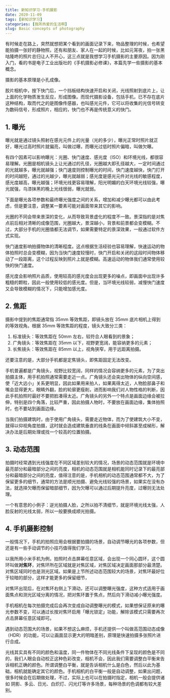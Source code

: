```yaml
---
title: 新知识学习-手机摄影
date: 2020-11-09
tags: [新知识学习]
categories: [我所热爱的生活啊]
slug: Basic concepts of photography
---
```


有时候走在路上，突然就想把某个看到的画面记录下来，物品整理的时候，也希望能拍摄一张好的静物照，还有和朋友、家人在一起的时候，比如元宵夜，拍一张黑咕隆咚的照片总归让人不开心，这三点就是我想学习手机摄影的主要原因。因为刚入门，看的书是电子工业出版社的《手机摄影必修课》，本篇先学一些摄影的基本概念。

<!--more-->

摄影的基本原理是小孔成像。

胶片相机中，按下快门后，一个挡板结构快速开启和关闭，光线照射到底片上，让上面的化学物质发生反应，形成图像。而现代摄影设备，包括手机，已不存在底片这种结构，取而代之的是图像传感器，也叫感光元件，它可以将收集的光信号转变为数码信号，形成照片，相应的，快门也不再是传统意义的快门。

## 1. 曝光

曝光就是通过镜头照射在感光元件上的光量（光的多少），曝光正常时照片就正好，曝光过高时照片就偏亮，叫做过曝，而曝光过低时照片偏暗，叫做欠曝。

有四个因素可以影响曝光：光圈、快门速度、感光度（ISO）和环境光线，都很容易理解。光圈是相机镜头上让光通过的孔径，光圈越大即孔径越大，一定时间通过的光就越多，曝光就越强；快门速度则控制曝光的时间，快门速度越快，快门打开的时间越短，通过的光越少，曝光就越弱；感光度是感光元件对光线的敏感程度，感光度越高，曝光越强；环境光线更容易理解，阳光明媚的白天环境光线较强，曝光就强，乌漆抹黑的晚上光线很弱，曝光就弱。

下面是曝光各项参数和最终曝光强度之间的关系，增加和减少曝光都可以由此考虑，但是要注意，调整某一要素可能对画面带来其它的影响。

光圈的不同会带来景深的变化，从而导致背景虚化的程度不一致。景深指的是对焦点前后相对清晰的成像范围，光圈越大，景深越小，背景和前景都会变模糊。不过，大部分手机的光圈值都无法调节，如果需要特定的景深效果，一般通过软件方式实现。

快门速度影响拍摄物体的清晰程度。这点根据生活经验也容易理解，快速运动的物体拍照时总会变模糊，因为当快门速度较慢时，快门开启和关闭的这段时间物体移动了一段距离，这个过程反映到照片上就是模糊。高速运动的物体我们通常使用较快的快门速度。

感光度会影响照片品质，使用较高的感光度会出现更多的噪点，即画面中出现许多粗糙的颗粒，因此一般使用较低的感光度。但是，当环境光线较弱，减慢快门速度又会导致模糊的情况下，只能增加感光度。

## 2. 焦距

摄影中提到的焦距通常指 35mm 等效焦距，即镜头放在 35mm 底片相机上得到的等效视角。根据 35mm 等效焦距的程度，镜头大致分三类：

1. 标准镜头：等效焦距在 50mm 左右，较符合人眼看到的景象；
2. 广角镜头：等效焦距在 35mm 以下，视野更宽阔，能容纳更多的元素；
3. 长焦镜头：等效焦距在 85mm 以上，视角狭窄，用于远距离拍摄。

还要注意的是，大部分手机都是定焦镜头，即焦距固定无法改变。

手机普遍都是广角镜头，视野比较宽阔，同样的情况会容纳更多的元素，为了突出拍摄主体，用手机拍照通常需要走近一点。广角镜头还会突出物体的纵向空间感，使「近大远小」关系更明显，因此如果用来拍人，如果离得太近，人物脸部鼻子和嘴会显得更大，眼睛外翻，脸的轮廓更瘦削，进而影响我们对人物性格的判断，因此手机拍照时最好不要把脸凑得太近。广角镜头的另外一个特点是画面边缘会被拉伸，特别是四个角落，比较严重，因此拍摄人物时，不要放在画面边缘，集体拍照时，也不要站到画面边缘。

当我们拍摄建筑时，由于使用广角镜头，需要走近物体，而为了使建筑大小不变，就得以仰视角度拍摄，这时就会造成建筑垂直的线条在画面中倾斜甚至成梯形，解决办法是后期处理或找一个较高的位置拍摄。

## 3. 动态范围

拍摄时经常遇到光线强度在不同区域差别较大的情况，场景的动态范围就是环境中最亮部分和最暗部分之间的亮度，相机的动态范围就是相机能同时记录下的最亮部分和最暗部分之间的亮度，值得注意的是，手机相机的动态范围通常都不大，为了保留更多的细节，通常的方法是顺光拍摄、避免光线较强的场景，如果实在没有办法，就选择欠曝而保留暗部细节，因为欠曝可以通过后期提升亮度，过曝则无法处理。

一个有意思的小例子：逆光拍摄人脸，之所以拍不清细节，就是环境光线太强，人脸反射的光线太弱，所以一般要换成顺光拍摄。

## 4. 手机摄影控制

一般情况下，手机的拍照应用会根据要拍摄的场景，自动调节曝光的各项参数，但还是有一些手动调节的小技巧值得我们学习。

以我所用小米手机为例，拍照时点击屏幕任意区域，会出现一个同心圆环，这个圆环叫做**对焦环**，对焦环所在区域就是对焦区域，对焦区域决定画面那部分最清楚。对焦区域同时也是测光区域。如果是上节所述动态范围较大的场景，对焦环最好位于较暗的部分，这样才能更多的保留细节，

对焦环出现后，在对焦环右侧上下滑动，还可以调整曝光强度，这种方式适用于画面焦点和测光区域分离的情况，把对焦环置于焦点，然后向下滑动减小曝光强度。

手机相机在每次拍摄完成后会再次变成自动调整曝光的模式，如果想保证原来的曝光参数不变，可以通过长按对焦环启用「曝光锁定」功能，解除该模式只需要再次点击屏幕任意区域即可。

遇到动态范围大的场景，如果不想这么麻烦，手机还提供一个叫做高范围动态成像（HDR）的功能，可以让画面显示更大的明暗差别，原理是快速拍摄多张照片进行合成。

光线其实具有不同的颜色和温度，同一件物体在不同光线条件下呈现的颜色是不同的，我们人眼会自动校正这种色彩改变，相机不会，因此我们需要调整白平衡来告诉相机正确的颜色。所谓调整白平衡，就是告诉相机什么是白色，然后以此为基础，相机就能确定其它的颜色。手机相机的白平衡一般是自动调整，如果出问题，很多时候会在后期做处理，不过，实际上也可以在拍摄时指定，相机一般会提供诸如 阴影、多云、日光、白炽灯、闪光灯等许多场景，每种场景的色调都有较大差别。